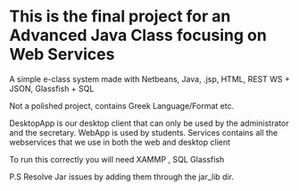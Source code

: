 # This is the final project for an Advanced Java Class focusing on Web Services
A simple e-class system made with Netbeans, Java, .jsp, HTML, REST WS + JSON, Glassfish + SQL 

Not a polished project, contains Greek Language/Format etc.

DesktopApp is our desktop client that can only be used by the administrator and the secretary.
WebApp is used by students.
Services contains all the webservices that we use in both the web and desktop client


To run this correctly you will need XAMMP , SQL Glassfish 

P.S Resolve Jar issues by adding them through the jar_lib dir.


